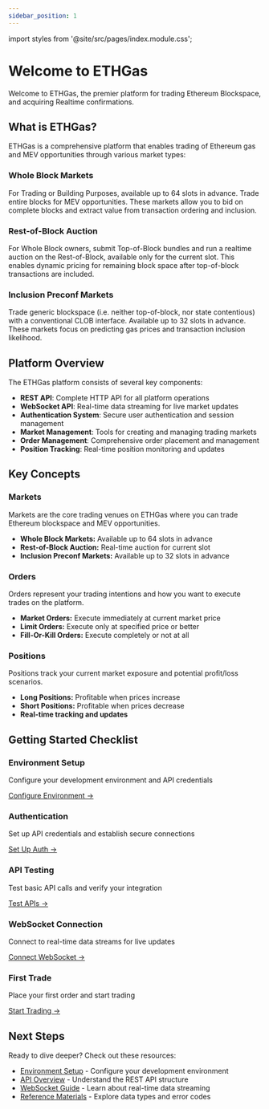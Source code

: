 ```yaml
---
sidebar_position: 1
---
```


import styles from '@site/src/pages/index.module.css';

# Welcome to ETHGas

Welcome to ETHGas, the premier platform for trading Ethereum Blockspace, and acquiring Realtime confirmations.

## What is ETHGas?

ETHGas is a comprehensive platform that enables trading of Ethereum gas and MEV opportunities through various market types:

<div className="row" style={{ marginTop: '2rem' }}>
  <div className="col col--4">
    <div className="feature-card text--center" style={{ height: '100%', display: 'flex', flexDirection: 'column' }}>
      <div className={styles.stepNumber} style={{ marginBottom: '1rem' }}></div>
      <h3>Whole Block Markets</h3>
      <p style={{ flex: 1 }}>
        For Trading or Building Purposes, available up to 64 slots in advance. Trade entire blocks for MEV opportunities. These markets allow you to bid on complete blocks and extract value from transaction ordering and inclusion.
      </p>
    </div>
  </div>
  <div className="col col--4">
    <div className="feature-card text--center" style={{ height: '100%', display: 'flex', flexDirection: 'column' }}>
      <div className={styles.stepNumber} style={{ marginBottom: '1rem' }}></div>
      <h3>Rest-of-Block Auction</h3>
      <p style={{ flex: 1 }}>
        For Whole Block owners, submit Top-of-Block bundles and run a realtime auction on the Rest-of-Block, available only for the current slot. This enables dynamic pricing for remaining block space after top-of-block transactions are included.
      </p>
    </div>
  </div>
  <div className="col col--4">
    <div className="feature-card text--center" style={{ height: '100%', display: 'flex', flexDirection: 'column' }}>
      <div className={styles.stepNumber} style={{ marginBottom: '1rem' }}></div>
      <h3>Inclusion Preconf Markets</h3>
      <p style={{ flex: 1 }}>
        Trade generic blockspace (i.e. neither top-of-block, nor state contentious) with a conventional CLOB interface. Available up to 32 slots in advance. These markets focus on predicting gas prices and transaction inclusion likelihood.
      </p>
    </div>
  </div>
</div>

## Platform Overview

The ETHGas platform consists of several key components:

- **REST API**: Complete HTTP API for all platform operations
- **WebSocket API**: Real-time data streaming for live market updates
- **Authentication System**: Secure user authentication and session management
- **Market Management**: Tools for creating and managing trading markets
- **Order Management**: Comprehensive order placement and management
- **Position Tracking**: Real-time position monitoring and updates

## Key Concepts

<div className="row">
  <div className="col col--4">
    <div className="feature-card" style={{ height: '100%', display: 'flex', flexDirection: 'column', padding: '2rem' }}>
      <h3 style={{ color: 'var(--ifm-color-primary)', marginBottom: '1.5rem', fontSize: '1.75rem', fontWeight: '600', textAlign: 'center' }}>Markets</h3>
      <p style={{ marginBottom: '1.5rem' }}>
        Markets are the core trading venues on ETHGas where you can trade Ethereum blockspace and MEV opportunities.
      </p>
      <ul style={{ textAlign: 'left', margin: 0, paddingLeft: '1.5rem' }}>
        <li style={{ marginBottom: '0.75rem' }}>
          <strong>Whole Block Markets:</strong> Available up to 64 slots in advance
        </li>
        <li style={{ marginBottom: '0.75rem' }}>
          <strong>Rest-of-Block Auction:</strong> Real-time auction for current slot
        </li>
        <li style={{ marginBottom: '0.75rem' }}>
          <strong>Inclusion Preconf Markets:</strong> Available up to 32 slots in advance
        </li>
      </ul>
    </div>
  </div>
  
  <div className="col col--4">
    <div className="feature-card" style={{ height: '100%', display: 'flex', flexDirection: 'column', padding: '2rem' }}>
      <h3 style={{ color: 'var(--ifm-color-primary)', marginBottom: '1.5rem', fontSize: '1.75rem', fontWeight: '600', textAlign: 'center' }}>Orders</h3>
      <p style={{ marginBottom: '1.5rem' }}>
        Orders represent your trading intentions and how you want to execute trades on the platform.
      </p>
      <ul style={{ textAlign: 'left', margin: 0, paddingLeft: '1.5rem' }}>
        <li style={{ marginBottom: '0.75rem' }}>
          <strong>Market Orders:</strong> Execute immediately at current market price
        </li>
        <li style={{ marginBottom: '0.75rem' }}>
          <strong>Limit Orders:</strong> Execute only at specified price or better
        </li>
        <li style={{ marginBottom: '0.75rem' }}>
          <strong>Fill-Or-Kill Orders:</strong> Execute completely or not at all
        </li>
      </ul>
    </div>
  </div>
  
  <div className="col col--4">
    <div className="feature-card" style={{ height: '100%', display: 'flex', flexDirection: 'column', padding: '2rem' }}>
      <h3 style={{ color: 'var(--ifm-color-primary)', marginBottom: '1.5rem', fontSize: '1.75rem', fontWeight: '600', textAlign: 'center' }}>Positions</h3>
      <p style={{ marginBottom: '1.5rem', minHeight: '4rem' }}>
        Positions track your current market exposure and potential profit/loss scenarios.
      </p>
      <ul style={{ textAlign: 'left', margin: 0, paddingLeft: '1.5rem' }}>
        <li style={{ marginBottom: '0.75rem' }}>
          <strong>Long Positions:</strong> Profitable when prices increase
        </li>
        <li style={{ marginBottom: '0.75rem' }}>
          <strong>Short Positions:</strong> Profitable when prices decrease
        </li>
        <li style={{ marginBottom: '0.75rem' }}>
          <strong>Real-time tracking and updates</strong>
        </li>
      </ul>
    </div>
  </div>
</div>

## Getting Started Checklist

<div className="row">
  <div className="col col--6">
    <div className="feature-card text--center">
      <h3>Environment Setup</h3>
      <p>Configure your development environment and API credentials</p>
      <a href="/docs/getting-started/environments" className="button button--outline button--sm">
        Configure Environment →
      </a>
    </div>
  </div>
  <div className="col col--6">
    <div className="feature-card text--center">
      <h3>Authentication</h3>
      <p>Set up API credentials and establish secure connections</p>
      <a href="/docs/getting-started/connecting" className="button button--outline button--sm">
        Set Up Auth →
      </a>
    </div>
  </div>
</div>

<div className="row">
  <div className="col col--4">
    <div className="feature-card text--center">
      <h3>API Testing</h3>
      <p>Test basic API calls and verify your integration</p>
      <a href="/docs/api/overview" className="button button--outline button--sm">
        Test APIs →
      </a>
    </div>
  </div>
  <div className="col col--4">
    <div className="feature-card text--center">
      <h3>WebSocket Connection</h3>
      <p>Connect to real-time data streams for live updates</p>
      <a href="/docs/websocket/overview" className="button button--outline button--sm">
        Connect WebSocket →
      </a>
    </div>
  </div>
  <div className="col col--4">
    <div className="feature-card text--center">
      <h3>First Trade</h3>
      <p>Place your first order and start trading</p>
      <a href="/docs/api/trading/whole-block" className="button button--outline button--sm">
        Start Trading →
      </a>
    </div>
  </div>
</div>

## Next Steps

Ready to dive deeper? Check out these resources:

- [Environment Setup](/docs/getting-started/environments) - Configure your development environment
- [API Overview](/docs/api/overview) - Understand the REST API structure
- [WebSocket Guide](/docs/websocket/overview) - Learn about real-time data streaming
- [Reference Materials](/docs/reference/data-types) - Explore data types and error codes

